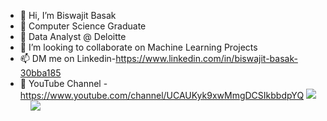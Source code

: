 - 👋 Hi, I’m Biswajit Basak
- 👀 Computer Science Graduate
- 💼 Data Analyst @ Deloitte
- 💞️ I’m looking to collaborate on Machine Learning Projects
- 📫 DM me on Linkedin-https://www.linkedin.com/in/biswajit-basak-30bba185
- 👥 YouTube Channel - https://www.youtube.com/channel/UCAUKyk9xwMmgDCSIkbbdpYQ 
<img src="https://github-readme-stats.vercel.app/api?username=juelbasak&show_icons=true&theme=vue">&nbsp;&nbsp;&nbsp;&nbsp;<img src="https://github-readme-stats.vercel.app/api/top-langs/?username=juelbasak&show_icons=true&theme=vue">


<!---
JuelBasak/JuelBasak is a ✨ special ✨ repository because its `README.md` (this file) appears on your GitHub profile.
You can click the Preview link to take a look at your changes.
--->
